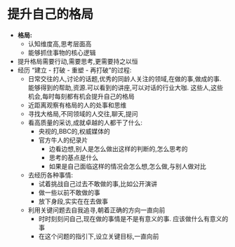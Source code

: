 # 提升自己的格局

- **格局:**
  - 认知维度高,思考层面高
  - 能够抓住事物的核心逻辑
- 提升格局需要行动,需要思考,更需要持之以恒
- 经历 “建立 - 打破 - 重塑 - 再打破”的过程:
  - 日常交往的人,讨论的话题,优秀的同龄人关注的领域,在做的事,做成的事. 能够得到的帮助,资源.可以看到的讲座,可以对话的行业大咖. 这些人,这些机会,每时每刻都有机会提升自己的格局
  - 近距离观察有格局的人的处事和思维
  - 寻找大格局,不同领域的人交往,聊天,提问
  - 看高质量的采访,成就卓越的人都干了什么:
    - 央视的,BBC的,权威媒体的
    - 官方牛人的纪录片
      - 边看边想,别人是怎么做出这样的判断的,怎么思考的
      - 思考的基点是什么
      - 如果是自己面临这样的情况会怎么想,怎么做,与别人做对比
  - 去经历各种事情:
    - 试着挑战自己过去不敢做的事,比如公开演讲
    - 做一些以前不敢做的事
    - 放下身段,实实在在去做事
  - 利用关键问题去自我追寻,朝着正确的方向一直向前
    - 时时刻刻问自己,现在做的事情是不是有意义的事. 应该做什么有意义的事
    - 在这个问题的指引下,设立关键目标,一直向前
